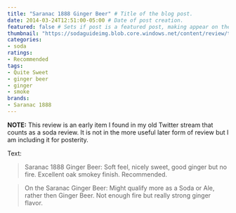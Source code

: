 ```yaml
---
title: "Saranac 1888 Ginger Beer" # Title of the blog post.
date: 2014-03-24T12:51:00-05:00 # Date of post creation.
featured: false # Sets if post is a featured post, making appear on the home page side bar.
thumbnail: "https://sodaguideimg.blob.core.windows.net/content/review/thumbs/saranac-1888-ginger-beer.jpg" # Sets thumbnail image appearing inside card on homepage.
categories:
- soda
ratings:
- Recommended
tags:
- Quite Sweet
- ginger beer
- ginger
- smoke
brands:
- Saranac 1888
---
```


**NOTE:** This review is an early item I found in my old Twitter stream that counts as a soda review. It is not in the more useful later form of review but I am including it for posterity.

<!-- \{\{< tweet 448155105192607744 >\}\} -->
<!-- \{\{< tweet 448172149782503424 >\}\} -->

Text:
> Saranac 1888 Ginger Beer: Soft feel, nicely sweet, good ginger but no fire. Excellent oak smokey finish. Recommended.

> On the Saranac Ginger Beer: Might qualify more as a Soda or Ale, rather then Ginger Beer. Not enough fire but really strong ginger flavor.